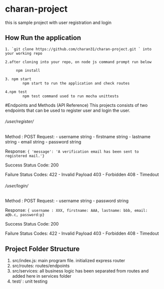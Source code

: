 # charan-project
this is sample project with user registration and login


## How Run the application
 
    1. `git clone https://github.com/charan31/charan-project.git ` into your working repo

    2.after cloning into your repo, on node js command prompt run below

         npm install

    3. npm start 
            npm start to run the application and check routes
    
    4.npm test
            npm test command used to run mocha unittests



#Endpoints and Methods (API Reference)
This projects consists of two endpoints that can be used to register user and login the user.

###### /user/register/
Method : POST
Request: 
    - username string
    - firstname string
    - lastname string
    - email string
    - password string

Response:
    `{ 'message': 'A verification email has been sent to registered mail.'} `

Success Status Code: 
    200

Failure Status Codes:
    422 - Invalid Payload
    403 - Forbidden
    408 - Timedout


###### /user/login/
Method : POST
Request: 
    - username string
    - password string

Response:
    `{ username : XXX, firstname: AAA, lastname: bbb, email: a@b.c, password:p} `

Success Status Code: 
    200
    
Failure Status Codes:
    422 - Invalid Payload
    403 - Forbidden
    408 - Timedout



## Project Folder Structure

1. src/index.js: main program file. initialized express router
2. src/routes: routes/endpoints
3. src/services: all business logic has been separated from routes and added here in services folder
4. test/ : unit testing